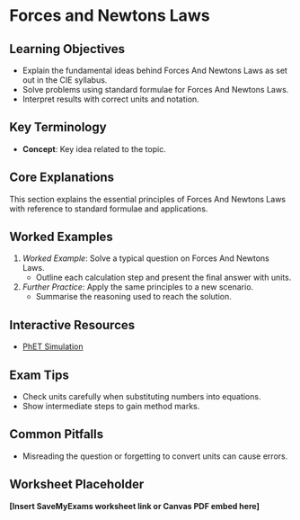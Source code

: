 # Forces and Newtons Laws

## Learning Objectives
- Explain the fundamental ideas behind Forces And Newtons Laws as set out in the CIE syllabus.
- Solve problems using standard formulae for Forces And Newtons Laws.
- Interpret results with correct units and notation.

## Key Terminology
- **Concept**: Key idea related to the topic.

## Core Explanations
This section explains the essential principles of Forces And Newtons Laws with reference to standard formulae and applications.

## Worked Examples
1. *Worked Example*: Solve a typical question on Forces And Newtons Laws.
   - Outline each calculation step and present the final answer with units.
2. *Further Practice*: Apply the same principles to a new scenario.
   - Summarise the reasoning used to reach the solution.

## Interactive Resources
- [PhET Simulation](https://phet.colorado.edu/)

## Exam Tips
- Check units carefully when substituting numbers into equations.
- Show intermediate steps to gain method marks.

## Common Pitfalls
- Misreading the question or forgetting to convert units can cause errors.

## Worksheet Placeholder
**[Insert SaveMyExams worksheet link or Canvas PDF embed here]**
